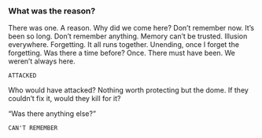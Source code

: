 ### What was the reason?

There was one. A reason. Why did we come here? Don’t remember now. It’s been so long. Don’t remember anything. Memory can’t be trusted. Illusion everywhere. Forgetting. It all runs together. Unending, once I forget the forgetting. Was there a time before? Once. There must have been. We weren’t always here. 

`ATTACKED`

Who would have attacked? Nothing worth protecting but the dome. If they couldn’t fix it, would they kill for it?

“Was there anything else?”

`CAN'T REMEMBER`

